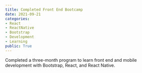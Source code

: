 ```yaml
---
title: Completed Front End Bootcamp
date: 2021-09-21
categories:
- React
- ReactNative
- Bootstrap
- Development
- Learning
public: True
---
```


Completed a three-month program to learn front end and mobile development with Bootstrap, React, and React Native.